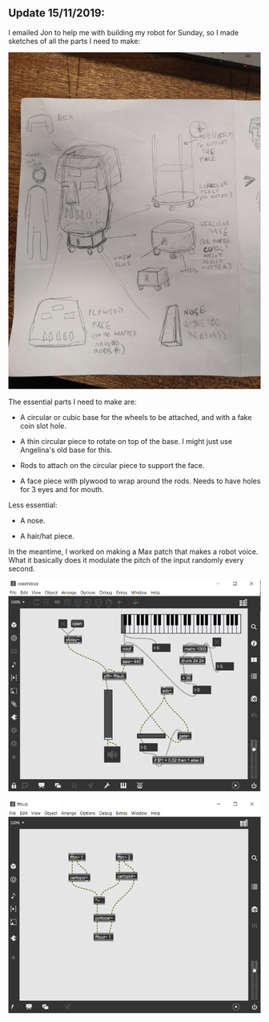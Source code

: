 ## Update 15/11/2019:

I emailed Jon to help me with building my robot for Sunday, so I made sketches of all the parts I need to make:


![](IMG_20191115_164607.jpg)


The essential parts I need to make are:

- A circular or cubic base for the wheels to be attached, and with a fake coin slot hole.

- A thin circular piece to rotate on top of the base. I might just use Angelina's old base for this.

- Rods to attach on the circular piece to support the face.

- A face piece with plywood to wrap around the rods. Needs to have holes for 3 eyes and for mouth.

Less essential:

- A nose.

- A hair/hat piece.


In the meantime, I worked on making a Max patch that makes a robot voice. What it basically does it modulate the pitch of the input randomly every second.


![](robotVoice.png)


![](fftsub.png)
